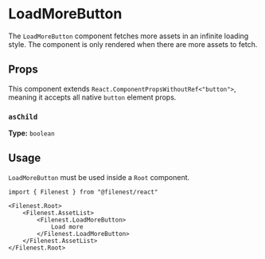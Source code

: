 # LoadMoreButton

The `LoadMoreButton` component fetches more assets in an infinite loading style.
The component is only rendered when there are more assets to fetch.

## Props

This component extends `React.ComponentPropsWithoutRef<"button">`, meaning it accepts all native `button` element props.

### `asChild`

**Type:** `boolean`

## Usage

`LoadMoreButton` must be used inside a `Root` component.

```tsx
import { Filenest } from "@filenest/react"

<Filenest.Root>
    <Filenest.AssetList>
        <Filenest.LoadMoreButton>
            Load more
        </Filenest.LoadMoreButton>
    </Filenest.AssetList>
</Filenest.Root>
```